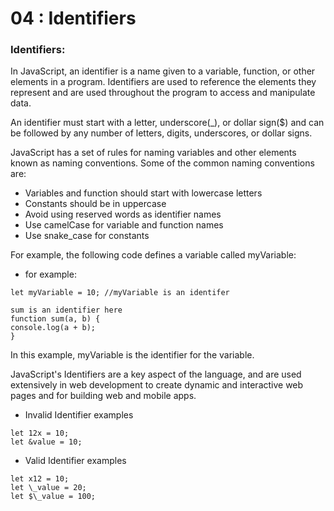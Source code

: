 # 04 : Identifiers

### Identifiers:

In JavaScript, an identifier is a name given to a variable, function, or other elements in a program. Identifiers are used to reference the elements they represent and are used throughout the program to access and manipulate data.

An identifier must start with a letter, underscore(\_), or dollar sign($) and can be followed by any number of letters, digits, underscores, or dollar signs.

JavaScript has a set of rules for naming variables and other elements known as naming conventions. Some of the common naming conventions are:

- Variables and function should start with lowercase letters
- Constants should be in uppercase
- Avoid using reserved words as identifier names
- Use camelCase for variable and function names
- Use snake_case for constants

For example, the following code defines a variable called myVariable:

- for example:

```
let myVariable = 10; //myVariable is an identifer
```

```
sum is an identifier here
function sum(a, b) {
console.log(a + b);
}
```

In this example, myVariable is the identifier for the variable.

JavaScript's Identifiers are a key aspect of the language, and are used extensively in web development to create dynamic and interactive web pages and for building web and mobile apps.

- Invalid Identifier examples

```
let 12x = 10;
let &value = 10;
```

- Valid Identifier examples

```
let x12 = 10;
let \_value = 20;
let $\_value = 100;
```
